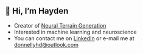 <h2>👋 Hi, I’m Hayden</h2>

- Creator of [Neural Terrain Generation](https://assetstore.unity.com/packages/tools/terrain/neural-terrain-generation-249580)
- Interested in machine learning and neuroscience
- You can contact me on [LinkedIn](https://www.linkedin.com/in/hayden-donnelly/) or e-mail me at donnellyhd@outlook.com

<!---
hayden-donnelly/hayden-donnelly is a ✨ special ✨ repository because its `README.md` (this file) appears on your GitHub profile.
You can click the Preview link to take a look at your changes.
--->
